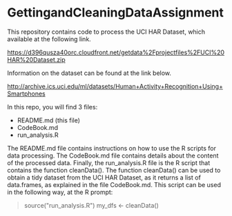 # GettingandCleaningDataAssignment

This repository contains code to process the UCI HAR Dataset, which available at the following link.

https://d396qusza40orc.cloudfront.net/getdata%2Fprojectfiles%2FUCI%20HAR%20Dataset.zip

Information on the dataset can be found at the link below.

http://archive.ics.uci.edu/ml/datasets/Human+Activity+Recognition+Using+Smartphones

In this repo, you will find 3 files:

* README.md (this file)
* CodeBook.md
* run_analysis.R

The README.md file contains instructions on how to use the R scripts for data processing. The
CodeBook.md file contains details about the content of the processed data. Finally, the
run_analysis.R file is the R script that contains the function cleanData(). The function cleanData()
can be used to obtain a tidy dataset from the UCI HAR Dataset, as it returns a list of data.frames,
as explained in the file CodeBook.md. This script can be used in the following way, at the R prompt:

> source("run_analysis.R")
> my_dfs <- cleanData()
